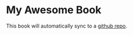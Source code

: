# My Awesome Book

This book will automatically sync to a [github repo](https://github.com/beader/github-gitbook).
